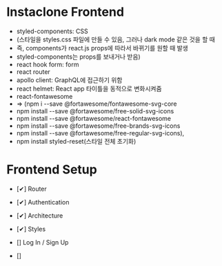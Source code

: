 # Instaclone Frontend

- styled-components: CSS
- (스타일을 styles.css 파일에 만들 수 있음, 그러나 dark mode 같은 것을 할 때
- 즉, components가 react.js props에 따라서 바뀌기를 원할 때 발생
- styled-components는 props를 보내거나 받음)
- react hook form: form
- react router
- apollo client: GraphQL에 접근하기 위함
- react helmet: React app 타이틀을 동적으로 변화시켜줌
- react-fontawesome
- => (npm i --save @fortawesome/fontawesome-svg-core
- npm install --save @fortawesome/free-solid-svg-icons
- npm install --save @fortawesome/react-fontawesome
- npm install --save @fortawesome/free-brands-svg-icons
- npm install --save @fortawesome/free-regular-svg-icons),
- npm install styled-reset(스타일 전체 초기화)

# Frontend Setup

- [✔] Router
- [✔] Authentication
- [✔] Architecture
- [✔] Styles
- [] Log In / Sign Up

- []
